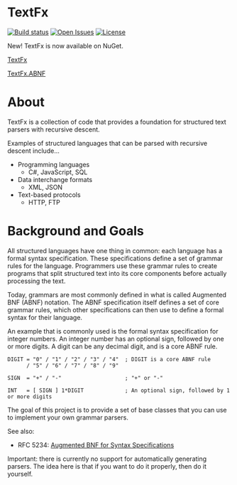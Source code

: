 TextFx
===========
[![Build status](https://ci.appveyor.com/api/projects/status/2ijyc3cck1ddlurt?svg=true)](https://ci.appveyor.com/project/StevenLiekens/textfx)
[![Open Issues](https://img.shields.io/github/issues/StevenLiekens/TextFx.svg)](https://github.com/StevenLiekens/TextFx/issues?q=is%3Aopen)
[![License](https://img.shields.io/badge/license-MIT-blue.svg)](https://raw.githubusercontent.com/StevenLiekens/TextFx/master/LICENSE)

New! TextFx is now available on NuGet.

[TextFx](https://www.nuget.org/packages/TextFx/)

[TextFx.ABNF](https://www.nuget.org/packages/TextFx.ABNF/)


# About

TextFx is a collection of code that provides a foundation for structured text parsers with recursive descent.

Examples of structured languages that can be parsed with recursive descent include...

* Programming languages
    * C#, JavaScript, SQL
* Data interchange formats
    * XML, JSON
* Text-based protocols
    * HTTP, FTP


Background and Goals
===========

All structured languages have one thing in common: each language has a formal syntax specification.
These specifications define a set of grammar rules for the language. Programmers use these grammar rules to create programs that split structured text into its core components before actually processing the text.

Today, grammars are most commonly defined in what is called Augmented BNF (ABNF) notation. The ABNF specification itself defines a set of core grammar rules, which other specifications can then use to define a formal syntax for their language.

An example that is commonly used is the formal syntax specification for integer numbers. An integer number has an optional sign, followed by one or more digits. A digit can be any decimal digit, and is a core ABNF rule.

```abnf
DIGIT = "0" / "1" / "2" / "3" / "4"  ; DIGIT is a core ABNF rule
      / "5" / "6" / "7" / "8" / "9"

SIGN  = "+" / "-"                    ; "+" or "-"

INT   = [ SIGN ] 1*DIGIT             ; An optional sign, followed by 1 or more digits
```



The goal of this project is to provide a set of base classes that you can use to implement your own grammar parsers.

See also:
* RFC 5234: [Augmented BNF for Syntax Specifications](https://tools.ietf.org/html/rfc5234)

Important: there is currently no support for automatically generating parsers. The idea here is that if you want to do it properly, then do it yourself.